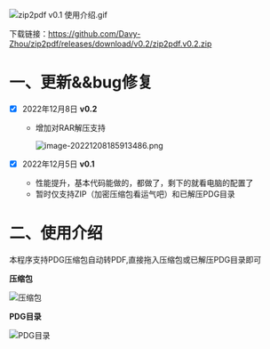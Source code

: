 ![zip2pdf v0.1 使用介绍.gif](https://s2.loli.net/2022/12/05/uvdGa68OUqklzjZ.gif)

下载链接：https://github.com/Davy-Zhou/zip2pdf/releases/download/v0.2/zip2pdf.v0.2.zip

# 一、更新&&bug修复
- [x] 2022年12月8日 **v0.2**

  - 增加对RAR解压支持

    ![image-20221208185913486.png](https://s2.loli.net/2022/12/08/DLkEsqIFXChgn31.png)

- [x] 2022年12月5日 **v0.1**
  - 性能提升，基本代码能做的，都做了，剩下的就看电脑的配置了
  - 暂时仅支持ZIP（加密压缩包看运气吧）和已解压PDG目录



# 二、使用介绍

本程序支持PDG压缩包自动转PDF,直接拖入压缩包或已解压PDG目录即可

**压缩包**

![压缩包](https://i.imgtg.com/2022/12/05/DkYxG.png
)

**PDG目录**

![PDG目录](https://i.imgtg.com/2022/12/05/DksXM.png)















